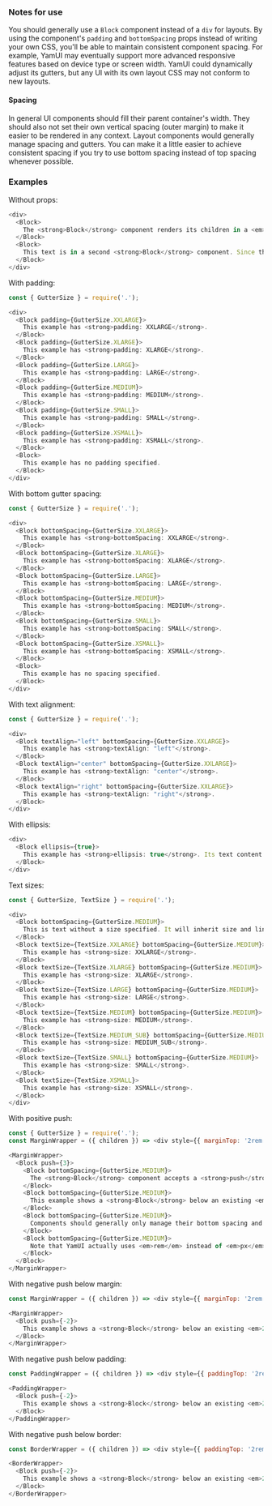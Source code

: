 ### Notes for use

You should generally use a `Block` component instead of a `div` for layouts. By using the component's `padding` and `bottomSpacing` props instead of writing your own CSS, you'll be able to maintain consistent component spacing. For example, YamUI may eventually support more advanced responsive features based on device type or screen width. YamUI could dynamically adjust its gutters, but any UI with its own layout CSS may not conform to new layouts.

#### Spacing

In general UI components should fill their parent container's width. They should also not set their own vertical spacing (outer margin) to make it easier to be rendered in any context. Layout components would generally manage spacing and gutters. You can make it a little easier to achieve consistent spacing if you try to use bottom spacing instead of top spacing whenever possible.

### Examples

Without props:

```js { "props": { "data-example": "without props" } }
<div>
  <Block>
    The <strong>Block</strong> component renders its children in a <em>div</em>. It's a convenient way to set consistent bottom gutters and padding, and manage pixel-perfect vertical rhythm between components.
  </Block>
  <Block>
    This text is in a second <strong>Block</strong> component. Since there isn't a <strong>bottomSpacing</strong> or <strong>padding</strong> prop set, the wrapper is just an unstyled <em>div</em>.
  </Block>
</div>
```

With padding:

```js { "props": { "data-example": "with padding" } }
const { GutterSize } = require('.');

<div>
  <Block padding={GutterSize.XXLARGE}>
    This example has <strong>padding: XXLARGE</strong>.
  </Block>
  <Block padding={GutterSize.XLARGE}>
    This example has <strong>padding: XLARGE</strong>.
  </Block>
  <Block padding={GutterSize.LARGE}>
    This example has <strong>padding: LARGE</strong>.
  </Block>
  <Block padding={GutterSize.MEDIUM}>
    This example has <strong>padding: MEDIUM</strong>.
  </Block>
  <Block padding={GutterSize.SMALL}>
    This example has <strong>padding: SMALL</strong>.
  </Block>
  <Block padding={GutterSize.XSMALL}>
    This example has <strong>padding: XSMALL</strong>.
  </Block>
  <Block>
    This example has no padding specified.
  </Block>
</div>
```

With bottom gutter spacing:

```js { "props": { "data-example": "with bottom gutter spacing" } }
const { GutterSize } = require('.');

<div>
  <Block bottomSpacing={GutterSize.XXLARGE}>
    This example has <strong>bottomSpacing: XXLARGE</strong>.
  </Block>
  <Block bottomSpacing={GutterSize.XLARGE}>
    This example has <strong>bottomSpacing: XLARGE</strong>.
  </Block>
  <Block bottomSpacing={GutterSize.LARGE}>
    This example has <strong>bottomSpacing: LARGE</strong>.
  </Block>
  <Block bottomSpacing={GutterSize.MEDIUM}>
    This example has <strong>bottomSpacing: MEDIUM</strong>.
  </Block>
  <Block bottomSpacing={GutterSize.SMALL}>
    This example has <strong>bottomSpacing: SMALL</strong>.
  </Block>
  <Block bottomSpacing={GutterSize.XSMALL}>
    This example has <strong>bottomSpacing: XSMALL</strong>.
  </Block>
  <Block>
    This example has no spacing specified.
  </Block>
</div>
```

With text alignment:

```js { "props": { "data-example": "with text alignment" } }
const { GutterSize } = require('.');

<div>
  <Block textAlign="left" bottomSpacing={GutterSize.XXLARGE}>
    This example has <strong>textAlign: "left"</strong>.
  </Block>
  <Block textAlign="center" bottomSpacing={GutterSize.XXLARGE}>
    This example has <strong>textAlign: "center"</strong>.
  </Block>
  <Block textAlign="right" bottomSpacing={GutterSize.XXLARGE}>
    This example has <strong>textAlign: "right"</strong>.
  </Block>
</div>
```

With ellipsis:

```js { "props": { "data-example": "with ellipsis" } }
<div>
  <Block ellipsis={true}>
    This example has <strong>ellipsis: true</strong>. Its text content will be limited to a single line, and any additional content will be hidden while displaying an ellipsis character at the end of the line.
  </Block>
</div>
```

Text sizes:

```js { "props": { "data-example": "text sizes" } }
const { GutterSize, TextSize } = require('.');

<div>
  <Block bottomSpacing={GutterSize.MEDIUM}>
    This is text without a size specified. It will inherit size and line-height via CSS from its parent.
  </Block>
  <Block textSize={TextSize.XXLARGE} bottomSpacing={GutterSize.MEDIUM}>
    This example has <strong>size: XXLARGE</strong>.
  </Block>
  <Block textSize={TextSize.XLARGE} bottomSpacing={GutterSize.MEDIUM}>
    This example has <strong>size: XLARGE</strong>.
  </Block>
  <Block textSize={TextSize.LARGE} bottomSpacing={GutterSize.MEDIUM}>
    This example has <strong>size: LARGE</strong>.
  </Block>
  <Block textSize={TextSize.MEDIUM} bottomSpacing={GutterSize.MEDIUM}>
    This example has <strong>size: MEDIUM</strong>.
  </Block>
  <Block textSize={TextSize.MEDIUM_SUB} bottomSpacing={GutterSize.MEDIUM}>
    This example has <strong>size: MEDIUM_SUB</strong>.
  </Block>
  <Block textSize={TextSize.SMALL} bottomSpacing={GutterSize.MEDIUM}>
    This example has <strong>size: SMALL</strong>.
  </Block>
  <Block textSize={TextSize.XSMALL}>
    This example has <strong>size: XSMALL</strong>.
  </Block>
</div>
```

With positive push:

```js { "props": { "data-example": "with positive push" } }
const { GutterSize } = require('.');
const MarginWrapper = ({ children }) => <div style={{ marginTop: '2rem' }}>{children}</div>;

<MarginWrapper>
  <Block push={3}>
    <Block bottomSpacing={GutterSize.MEDIUM}>
      The <strong>Block</strong> component accepts a <strong>push</strong> prop, a number of pixels to adjust the component's top spacing. A positive value will push the component down, a negative value will pull it up. This is handy when a feature requires manual pixel adjustment between blocks of content to maintain our vertical rhythm.
    </Block>
    <Block bottomSpacing={GutterSize.MEDIUM}>
      This example shows a <strong>Block</strong> below an existing <em>20px</em> of margin. It specifies <strong>push: 3</strong>, which pushes it down an additional <em>3px</em> and creates a total top spacing of <em>23px</em>.
    </Block>
    <Block bottomSpacing={GutterSize.MEDIUM}>
      Components should generally only manage their bottom spacing and rely on the component above them to do the same. You should only ever need to provide a <strong>push</strong> value for minor adjustments between <em>-3</em> and <em>3</em>, and you should only need to deal with <strong>push</strong> to reset the vertical rhythm (an imaginary <em>4px</em> grid).
    </Block>
    <Block bottomSpacing={GutterSize.MEDIUM}>
      Note that YamUI actually uses <em>rem</em> instead of <em>px</em> for its font-related units, and converts the push pixel value to <em>rem</em>. YamUI has set <em>0.1rem</em> equal to <em>1px</em>.
    </Block>
  </Block>
</MarginWrapper>
```

With negative push below margin:

```js { "props": { "data-example": "with negative push below margin" } }
const MarginWrapper = ({ children }) => <div style={{ marginTop: '2rem' }}>{children}</div>;

<MarginWrapper>
  <Block push={-2}>
    This example shows a <strong>Block</strong> below an existing <em>20px</em> of margin. It specifies <strong>push: -2</strong> which pulls the component up <em>2px</em>, creating a total top spacing of <em>18px</em>.
  </Block>
</MarginWrapper>
```

With negative push below padding:

```js { "props": { "data-example": "with negative push below padding" } }
const PaddingWrapper = ({ children }) => <div style={{ paddingTop: '2rem' }}>{children}</div>;

<PaddingWrapper>
  <Block push={-2}>
    This example shows a <strong>Block</strong> below an existing <em>20px</em> of padding. It specifies <strong>push: -2</strong>, which still pulls the component up <em>2px</em>, creating a total top spacing of <em>18px</em>.
  </Block>
</PaddingWrapper>
```

With negative push below border:

```js { "props": { "data-example": "with negative push below border" } }
const BorderWrapper = ({ children }) => <div style={{ paddingTop: '2rem' }}>{children}</div>;

<BorderWrapper>
  <Block push={-2}>
    This example shows a <strong>Block</strong> below an existing <em>20px</em> of border. It specifies <strong>push: -2</strong>, which still pulls the component up <em>2px</em>, creating a total top spacing of <em>18px</em>. These three negative push examples show that a <strong>Block</strong> can pull up consistently regardless of the content above it.
  </Block>
</BorderWrapper>
```
